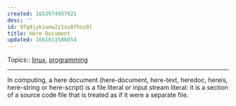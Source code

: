 ```yaml
---
created: 1652974957921
desc: ''
id: 97g4jykiuew2z1su0fhxz0l
title: Here Document
updated: 1661011586054
---
```

   
Topics::  [linux](../topics/linux.md), [programming](../topics/programming.md)   
   
   
---   
   
In computing, a here document (here-document, here-text, heredoc, hereis, here-string or here-script) is a file literal or input stream literal: it is a section of a source code file that is treated as if it were a separate file.